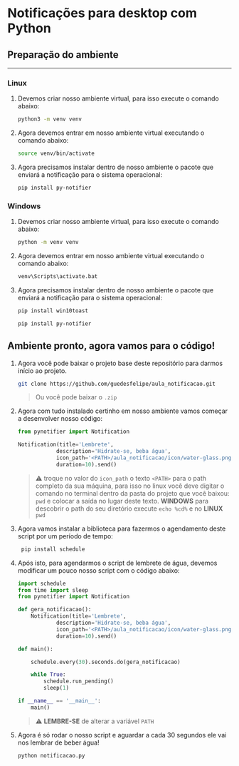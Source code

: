 # Notificações para desktop com Python

## Preparação do ambiente
---
### **Linux**

1. Devemos criar nosso ambiente virtual, para isso execute o comando abaixo:
    ~~~bash
    python3 -m venv venv
    ~~~

1. Agora devemos entrar em nosso ambiente virtual executando o comando abaixo:
    ~~~bash
    source venv/bin/activate
    ~~~

1. Agora precisamos instalar dentro de nosso ambiente o pacote que enviará a notificação para o sistema operacional:
    ~~~bash
    pip install py-notifier
    ~~~

### **Windows**

1. Devemos criar nosso ambiente virtual, para isso execute o comando abaixo:
    ~~~bash
    python -m venv venv
    ~~~

1. Agora devemos entrar em nosso ambiente virtual executando o comando abaixo:
    ~~~bash
    venv\Scripts\activate.bat
    ~~~

1. Agora precisamos instalar dentro de nosso ambiente o pacote que enviará a notificação para o sistema operacional:
    ~~~bash
    pip install win10toast
    ~~~
    ~~~bash
    pip install py-notifier
    ~~~

## Ambiente pronto, agora vamos para o código!

1. Agora você pode baixar o projeto base deste repositório para darmos início ao projeto.
    ~~~bash
    git clone https://github.com/guedesfelipe/aula_notificacao.git
    ~~~

    > Ou você pode baixar o `.zip`

1. Agora com tudo instalado certinho em nosso ambiente vamos começar a desenvolver nosso código:

    ~~~python
    from pynotifier import Notification

    Notification(title='Lembrete',
                description='Hidrate-se, beba água',
                icon_path='<PATH>/aula_notificacao/icon/water-glass.png',
                duration=10).send()
    ~~~
    > :warning: troque no valor do `icon_path` o texto `<PATH>` para o path completo da sua máquina, para isso no linux você deve digitar o comando no terminal dentro da pasta do projeto que você baixou: `pwd` e colocar a saída no lugar deste texto. **WINDOWS** para descobrir o path do seu diretório execute `echo %cd%` e no **LINUX** `pwd`

1. Agora vamos instalar a biblioteca para fazermos o agendamento deste script por um período de tempo:
   
   ~~~bash
    pip install schedule
   ~~~

1. Após isto, para agendarmos o script de lembrete de água, devemos modificar um pouco nosso script com o código abaixo:
    ~~~python
    import schedule
    from time import sleep
    from pynotifier import Notification

    def gera_notificacao():
        Notification(title='Lembrete',
                description='Hidrate-se, beba água',
                icon_path='<PATH>/aula_notificacao/icon/water-glass.png',
                duration=10).send()
    
    def main():

        schedule.every(30).seconds.do(gera_notificacao)

        while True:
            schedule.run_pending()
            sleep(1)
    
    if __name__ == '__main__':
        main()
    ~~~
    > :warning: **LEMBRE-SE** de alterar a variável `PATH`

1. Agora é só rodar o nosso script e aguardar a cada 30 segundos ele vai nos lembrar de beber água!
    ~~~bash
    python notificacao.py
    ~~~